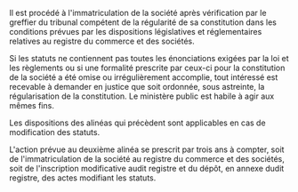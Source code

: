   
 Il est procédé à l'immatriculation de la société après vérification par le greffier du tribunal compétent de la régularité de sa constitution dans les conditions prévues par les dispositions législatives et réglementaires relatives au registre du commerce et des sociétés.  

  
 Si les statuts ne contiennent pas toutes les énonciations exigées par la loi et les règlements ou si une formalité prescrite par ceux-ci pour la constitution de la société a été omise ou irrégulièrement accomplie, tout intéressé est recevable à demander en justice que soit ordonnée, sous astreinte, la régularisation de la constitution. Le ministère public est habile à agir aux mêmes fins.  

  
 Les dispositions des alinéas qui précèdent sont applicables en cas de modification des statuts.  

  
 L'action prévue au deuxième alinéa se prescrit par trois ans à compter, soit de l'immatriculation de la société au registre du commerce et des sociétés, soit de l'inscription modificative audit registre et du dépôt, en annexe dudit registre, des actes modifiant les statuts.  
